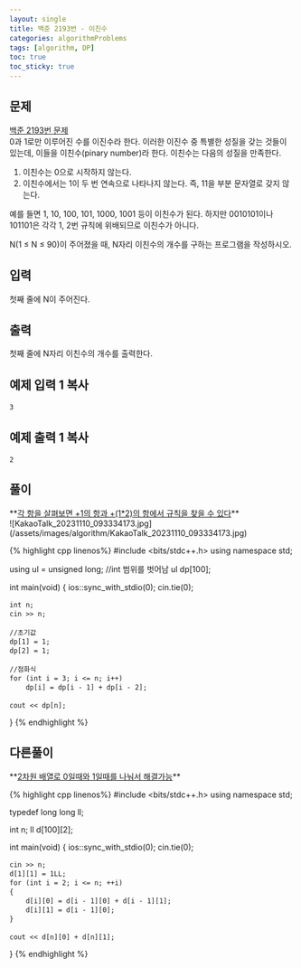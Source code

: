 ```yaml
---
layout: single
title: 백준 2193번 - 이친수
categories: algorithmProblems
tags: [algorithm, DP]
toc: true
toc_sticky: true
---
```


## 문제
[백준 2193번 문제](https://www.acmicpc.net/problem/2193) <br>
0과 1로만 이루어진 수를 이진수라 한다. 이러한 이진수 중 특별한 성질을 갖는 것들이 있는데, 이들을 이친수(pinary number)라 한다. 이친수는 다음의 성질을 만족한다.

1. 이친수는 0으로 시작하지 않는다.
2. 이친수에서는 1이 두 번 연속으로 나타나지 않는다. 즉, 11을 부분 문자열로 갖지 않는다.

예를 들면 1, 10, 100, 101, 1000, 1001 등이 이친수가 된다. 하지만 0010101이나 101101은 각각 1, 2번 규칙에 위배되므로 이친수가 아니다.

N(1 ≤ N ≤ 90)이 주어졌을 때, N자리 이친수의 개수를 구하는 프로그램을 작성하시오.

## 입력

첫째 줄에 N이 주어진다.

## 출력

첫째 줄에 N자리 이친수의 개수를 출력한다.

## 예제 입력 1 복사

```
3
```

## 예제 출력 1 복사

```
2
```

## 풀이
<div class="notice" markdown="1">
**<u>각 항을 살펴보면 +1의 항과 +(1*2)의 항에서 규칙을 찾을 수 있다</u>** <br>
![KakaoTalk_20231110_093334173.jpg](/assets/images/algorithm/KakaoTalk_20231110_093334173.jpg)
</div>

{% highlight cpp linenos%}
#include <bits/stdc++.h>
using namespace std;

using ul = unsigned long;	//int 범위를 벗어남
ul dp[100];


int main(void) 
{
	ios::sync_with_stdio(0);
	cin.tie(0);

	int n;
	cin >> n;

	//초기값
	dp[1] = 1;
	dp[2] = 1;

	//점화식
	for (int i = 3; i <= n; i++)
		dp[i] = dp[i - 1] + dp[i - 2];

	cout << dp[n];
}
{% endhighlight %}

## 다른풀이
<div class="notice" markdown="1">
**<u>2차원 배열로 0일때와 1일때를 나눠서 해결가능</u>**
</div>

{% highlight cpp linenos%}
#include <bits/stdc++.h>
using namespace std;

typedef long long ll;

int n;
ll d[100][2];

int main(void) 
{
	ios::sync_with_stdio(0);
	cin.tie(0);

	cin >> n;
	d[1][1] = 1LL;
	for (int i = 2; i <= n; ++i) 
	{
		d[i][0] = d[i - 1][0] + d[i - 1][1];
		d[i][1] = d[i - 1][0];
	}

	cout << d[n][0] + d[n][1];
}
{% endhighlight %}